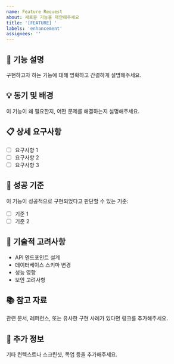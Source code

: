 ```yaml
---
name: Feature Request
about: 새로운 기능을 제안해주세요
title: '[FEATURE] '
labels: 'enhancement'
assignees: ''
---
```


## 🚀 기능 설명
구현하고자 하는 기능에 대해 명확하고 간결하게 설명해주세요.

## 💡 동기 및 배경
이 기능이 왜 필요한지, 어떤 문제를 해결하는지 설명해주세요.

## 📋 상세 요구사항
- [ ] 요구사항 1
- [ ] 요구사항 2
- [ ] 요구사항 3

## 🎯 성공 기준
이 기능이 성공적으로 구현되었다고 판단할 수 있는 기준:
- [ ] 기준 1
- [ ] 기준 2

## 🔧 기술적 고려사항
- API 엔드포인트 설계
- 데이터베이스 스키마 변경
- 성능 영향
- 보안 고려사항

## 📚 참고 자료
관련 문서, 레퍼런스, 또는 유사한 구현 사례가 있다면 링크를 추가해주세요.

## 📝 추가 정보
기타 컨텍스트나 스크린샷, 목업 등을 추가해주세요.